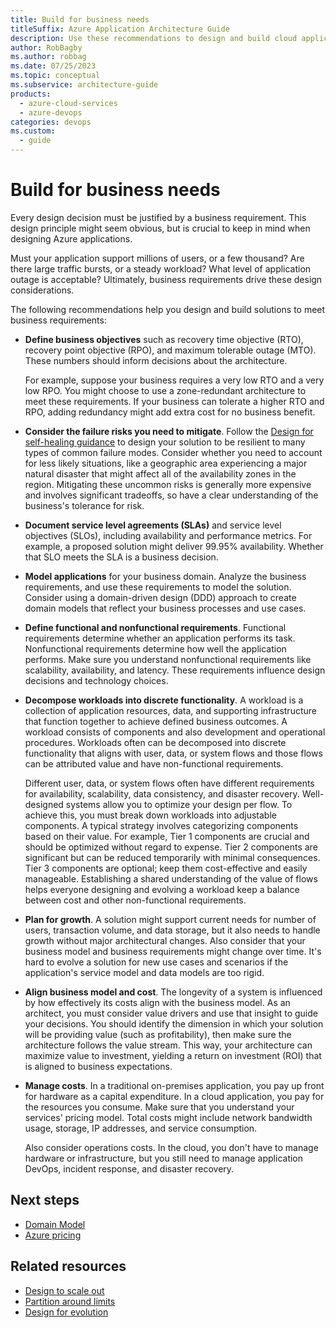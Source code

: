 ```yaml
---
title: Build for business needs
titleSuffix: Azure Application Architecture Guide
description: Use these recommendations to design and build cloud applications that meet functional and nonfunctional business requirements for performance, availability, scalability, growth, and cost management.
author: RobBagby
ms.author: robbag
ms.date: 07/25/2023
ms.topic: conceptual
ms.subservice: architecture-guide
products:
  - azure-cloud-services
  - azure-devops
categories: devops
ms.custom:
  - guide
---
```


# Build for business needs

Every design decision must be justified by a business requirement. This design principle might seem obvious, but is crucial to keep in mind when designing Azure applications.

Must your application support millions of users, or a few thousand? Are there large traffic bursts, or a steady workload? What level of application outage is acceptable? Ultimately, business requirements drive these design considerations.

The following recommendations help you design and build solutions to meet business requirements:

- **Define business objectives** such as recovery time objective (RTO), recovery point objective (RPO), and maximum tolerable outage (MTO). These numbers should inform decisions about the architecture.

  For example, suppose your business requires a very low RTO and a very low RPO. You might choose to use a zone-redundant architecture to meet these requirements. If your business can tolerate a higher RTO and RPO, adding redundancy might add extra cost for no business benefit.

- **Consider the failure risks you need to mitigate**. Follow the [Design for self-healing guidance](self-healing.md) to design your solution to be resilient to many types of common failure modes. Consider whether you need to account for less likely situations, like a geographic area experiencing a major natural disaster that might affect all of the availability zones in the region. Mitigating these uncommon risks is generally more expensive and involves significant tradeoffs, so have a clear understanding of the business's tolerance for risk.

- **Document service level agreements (SLAs)** and service level objectives (SLOs), including availability and performance metrics. For example, a proposed solution might deliver 99.95% availability. Whether that SLO meets the SLA is a business decision.

- **Model applications** for your business domain. Analyze the business requirements, and use these requirements to model the solution. Consider using a domain-driven design (DDD) approach to create domain models that reflect your business processes and use cases.

- **Define functional and nonfunctional requirements**. Functional requirements determine whether an application performs its task. Nonfunctional requirements determine how well the application performs. Make sure you understand nonfunctional requirements like scalability, availability, and latency. These requirements influence design decisions and technology choices.

- **Decompose workloads into discrete functionality**. A workload is a collection of application resources, data, and supporting infrastructure that function together to achieve defined business outcomes. A workload consists of components and also development and operational procedures. Workloads often can be decomposed into discrete functionality that aligns with user, data, or system flows and those flows can be attributed value and have non-functional requirements.

   Different user, data, or system flows often have different requirements for availability, scalability, data consistency, and disaster recovery. Well-designed systems allow you to optimize your design per flow. To achieve this, you must break down workloads into adjustable components. A typical strategy involves categorizing components based on their value. For example, Tier 1 components are crucial and should be optimized without regard to expense. Tier 2 components are significant but can be reduced temporarily with minimal consequences. Tier 3 components are optional; keep them cost-effective and easily manageable.  Establishing a shared understanding of the value of flows helps everyone designing and evolving a workload keep a balance between cost and other non-functional requirements.

- **Plan for growth**. A solution might support current needs for number of users, transaction volume, and data storage, but it also needs to handle growth without major architectural changes. Also consider that your business model and business requirements might change over time. It's hard to evolve a solution for new use cases and scenarios if the application's service model and data models are too rigid.

- **Align business model and cost**. The longevity of a system is influenced by how effectively its costs align with the business model. As an architect, you must consider value drivers and use that insight to guide your decisions. You should identify the dimension in which your solution will be providing value (such as profitability), then make sure the architecture follows the value stream. This way, your architecture can maximize value to investment, yielding a return on investment (ROI) that is aligned to business expectations.

- **Manage costs**. In a traditional on-premises application, you pay up front for hardware as a capital expenditure. In a cloud application, you pay for the resources you consume. Make sure that you understand your services' pricing model. Total costs might include network bandwidth usage, storage, IP addresses, and service consumption.

  Also consider operations costs. In the cloud, you don't have to manage hardware or infrastructure, but you still need to manage application DevOps, incident response, and disaster recovery.

## Next steps

- [Domain Model](https://martinfowler.com/eaaCatalog/domainModel.html)
- [Azure pricing](https://azure.microsoft.com/pricing)

## Related resources

- [Design to scale out](scale-out.md)
- [Partition around limits](partition.md)
- [Design for evolution](design-for-evolution.md)
